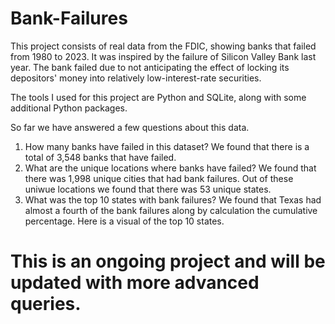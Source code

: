 # Bank-Failures

This project consists of real data from the FDIC, showing banks that failed from 1980 to 2023. It was inspired by the failure of Silicon Valley Bank last year. The bank failed due to not anticipating the effect of locking its depositors' money into relatively low-interest-rate securities.

The tools I used for this project are Python and SQLite, along with some additional Python packages.

So far we have answered a few questions about this data.

1. How many banks have failed in this dataset? We found that there is a total of 3,548 banks that have failed.
2. What are the unique locations where banks have failed? We found that there was 1,998 unique cities that had bank failures. Out of these uniwue locations we found that there was 53 unique states.
3. What was the top 10 states with bank failures? We found that Texas had almost a fourth of the bank failures along by calculation the cumulative percentage. Here is a visual of the top 10 states.

# This is an ongoing project and will be updated with more advanced queries.
